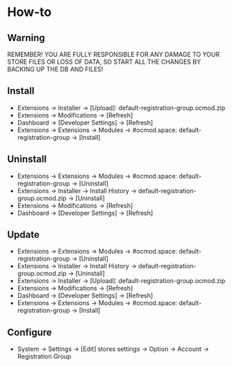 # How-to

## Warning
REMEMBER! YOU ARE FULLY RESPONSIBLE FOR ANY DAMAGE TO YOUR STORE FILES OR LOSS OF DATA, SO START ALL THE CHANGES BY BACKING UP THE DB AND FILES!

## Install
* Extensions → Installer → [Upload]: default-registration-group.ocmod.zip
* Extensions → Modifications → [Refresh]
* Dashboard → [Developer Settings] → [Refresh]
* Extensions → Extensions → Modules → #ocmod.space: default-registration-group → [Install]

## Uninstall
* Extensions → Extensions → Modules → #ocmod.space: default-registration-group → [Uninstall]
* Extensions → Installer → Install History → default-registration-group.ocmod.zip → [Uninstall]
* Extensions → Modifications → [Refresh]
* Dashboard → [Developer Settings] → [Refresh]

## Update
* Extensions → Extensions → Modules → #ocmod.space: default-registration-group → [Uninstall]
* Extensions → Installer → Install History → default-registration-group.ocmod.zip → [Uninstall]
* Extensions → Installer → [Upload]: default-registration-group.ocmod.zip
* Extensions → Modifications → [Refresh]
* Dashboard → [Developer Settings] → [Refresh]
* Extensions → Extensions → Modules → #ocmod.space: default-registration-group → [Install]

## Configure
* System → Settings → [Edit] stores settings → Option → Account → Registration Group
